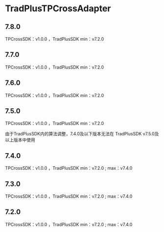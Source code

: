 # TradPlusTPCrossAdapter

## 7.8.0

TPCrossSDK：v1.0.0 ，TradPlusSDK min：v7.2.0

## 7.7.0

TPCrossSDK：v1.0.0 ，TradPlusSDK min：v7.2.0

## 7.6.0

TPCrossSDK：v1.0.0 ，TradPlusSDK min：v7.2.0

## 7.5.0

TPCrossSDK：v1.0.0 ，TradPlusSDK min：v7.2.0

由于TradPlusSDK内的算法调整，7.4.0及以下版本无法在 TradPlusSDK v7.5.0及以上版本中使用

## 7.4.0

TPCrossSDK：v1.0.0 ，TradPlusSDK min：v7.2.0 ; max：v7.4.0

## 7.3.0

TPCrossSDK：v1.0.0 ，TradPlusSDK min：v7.2.0 ; max：v7.4.0


## 7.2.0

TPCrossSDK：v1.0.0 ，TradPlusSDK min：v7.2.0 ; max：v7.4.0
